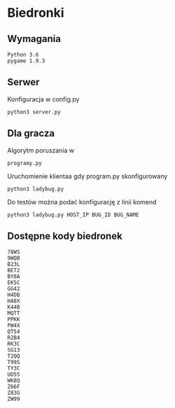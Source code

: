 # Biedronki

## Wymagania

    Python 3.6
    pygame 1.9.3

## Serwer

Konfiguracja w config.py

    python3 server.py

## Dla gracza

Algorytm poruszania w

    programy.py

Uruchomienie klientaa gdy program.py skonfigurowany

    python3 ladybug.py

Do testów można podać konfigurację z linii komend

    python3 ladybug.py HOST_IP BUG_ID BUG_NAME

## Dostępne kody biedronek

    78WS
    9WQB
    B23L
    BET2
    BY8A
    EK5C
    GG42
    H4DB
    HA8X
    K44B
    MQTT
    PPKK
    PW4X
    QT54
    R2B4
    RK3C
    SG13
    T2QQ
    T99S
    TY3C
    UD55
    WK8Q
    Z66F
    Z83G
    ZW99

